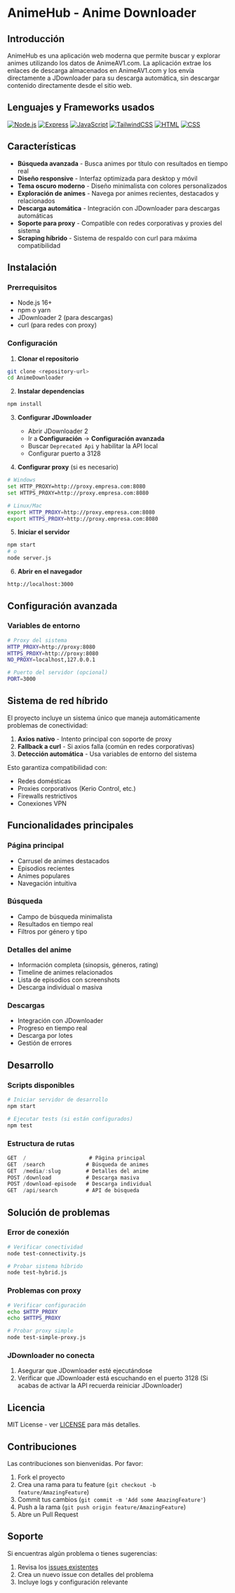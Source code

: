 # AnimeHub - Anime Downloader

## Introducción

AnimeHub es una aplicación web moderna que permite buscar y explorar animes utilizando los datos de AnimeAV1.com. La aplicación extrae los enlaces de descarga almacenados en AnimeAV1.com y los envía directamente a JDownloader para su descarga automática, sin descargar contenido directamente desde el sitio web.

## Lenguajes y Frameworks usados

[![Node.js](https://skillicons.dev/icons?i=nodejs)](https://nodejs.org/)
[![Express](https://skillicons.dev/icons?i=express)](https://expressjs.com/)
[![JavaScript](https://skillicons.dev/icons?i=js)](https://developer.mozilla.org/en-US/docs/Web/JavaScript)
[![TailwindCSS](https://skillicons.dev/icons?i=tailwind)](https://tailwindcss.com/)
[![HTML](https://skillicons.dev/icons?i=html)](https://developer.mozilla.org/en-US/docs/Web/HTML)
[![CSS](https://skillicons.dev/icons?i=css)](https://developer.mozilla.org/en-US/docs/Web/CSS)

## Características

- **Búsqueda avanzada** - Busca animes por título con resultados en tiempo real
- **Diseño responsive** - Interfaz optimizada para desktop y móvil
- **Tema oscuro moderno** - Diseño minimalista con colores personalizados
- **Exploración de animes** - Navega por animes recientes, destacados y relacionados
- **Descarga automática** - Integración con JDownloader para descargas automáticas
- **Soporte para proxy** - Compatible con redes corporativas y proxies del sistema
- **Scraping híbrido** - Sistema de respaldo con curl para máxima compatibilidad

## Instalación

### Prerrequisitos

- Node.js 16+ 
- npm o yarn
- JDownloader 2 (para descargas)
- curl (para redes con proxy)

### Configuración

1. **Clonar el repositorio**
```bash
git clone <repository-url>
cd AnimeDownloader
```

2. **Instalar dependencias**
```bash
npm install
```

3. **Configurar JDownloader**
   - Abrir JDownloader 2
   - Ir a **Configuración** → **Configuración avanzada**
   - Buscar `Deprecated Api` y habilitar la API local
   - Configurar puerto a 3128

4. **Configurar proxy** (si es necesario)
```bash
# Windows
set HTTP_PROXY=http://proxy.empresa.com:8080
set HTTPS_PROXY=http://proxy.empresa.com:8080

# Linux/Mac
export HTTP_PROXY=http://proxy.empresa.com:8080
export HTTPS_PROXY=http://proxy.empresa.com:8080
```

5. **Iniciar el servidor**
```bash
npm start
# o
node server.js
```

6. **Abrir en el navegador**
```
http://localhost:3000
```

## Configuración avanzada

### Variables de entorno

```bash
# Proxy del sistema
HTTP_PROXY=http://proxy:8080
HTTPS_PROXY=http://proxy:8080
NO_PROXY=localhost,127.0.0.1

# Puerto del servidor (opcional)
PORT=3000
```

## Sistema de red híbrido

El proyecto incluye un sistema único que maneja automáticamente problemas de conectividad:

1. **Axios nativo** - Intento principal con soporte de proxy
2. **Fallback a curl** - Si axios falla (común en redes corporativas)
3. **Detección automática** - Usa variables de entorno del sistema

Esto garantiza compatibilidad con:
- Redes domésticas
- Proxies corporativos (Kerio Control, etc.)
- Firewalls restrictivos
- Conexiones VPN

## Funcionalidades principales

### Página principal
- Carrusel de animes destacados
- Episodios recientes
- Animes populares
- Navegación intuitiva

### Búsqueda
- Campo de búsqueda minimalista
- Resultados en tiempo real
- Filtros por género y tipo

### Detalles del anime
- Información completa (sinopsis, géneros, rating)
- Timeline de animes relacionados
- Lista de episodios con screenshots
- Descarga individual o masiva

### Descargas
- Integración con JDownloader
- Progreso en tiempo real
- Descarga por lotes
- Gestión de errores

## Desarrollo

### Scripts disponibles

```bash
# Iniciar servidor de desarrollo
npm start

# Ejecutar tests (si están configurados)
npm test
```

### Estructura de rutas

```javascript
GET  /                    # Página principal
GET  /search             # Búsqueda de animes
GET  /media/:slug        # Detalles del anime
POST /download           # Descarga masiva
POST /download-episode   # Descarga individual
GET  /api/search         # API de búsqueda
```

## Solución de problemas

### Error de conexión
```bash
# Verificar conectividad
node test-connectivity.js

# Probar sistema híbrido
node test-hybrid.js
```

### Problemas con proxy
```bash
# Verificar configuración
echo $HTTP_PROXY
echo $HTTPS_PROXY

# Probar proxy simple
node test-simple-proxy.js
```

### JDownloader no conecta
1. Asegurar que JDownloader esté ejecutándose
2. Verificar que JDownloader está escuchando en el puerto 3128 (Si acabas de activar la API recuerda reiniciar JDownloader)

## Licencia

MIT License - ver [LICENSE](LICENSE) para más detalles.

## Contribuciones

Las contribuciones son bienvenidas. Por favor:

1. Fork el proyecto
2. Crea una rama para tu feature (`git checkout -b feature/AmazingFeature`)
3. Commit tus cambios (`git commit -m 'Add some AmazingFeature'`)
4. Push a la rama (`git push origin feature/AmazingFeature`)
5. Abre un Pull Request

## Soporte

Si encuentras algún problema o tienes sugerencias:

1. Revisa los [issues existentes](../../issues)
2. Crea un nuevo issue con detalles del problema
3. Incluye logs y configuración relevante